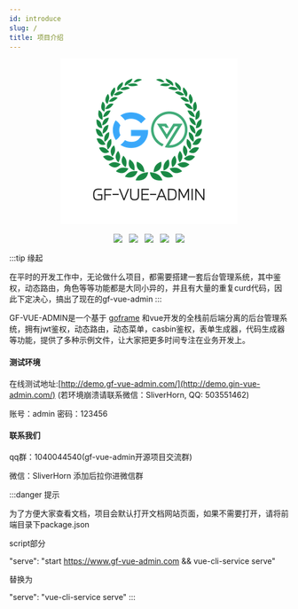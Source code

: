 ```yaml
---
id: introduce
slug: /
title: 项目介绍
---
```

<div align="center">

![](../static/guanwang/gfvalogo.png)

</div>

<div align="center">
<img src="https://img.shields.io/badge/vue-2.6.10-brightgreen"/>
&nbsp;
<img src="https://img.shields.io/badge/element--ui-2.12.0-green"/>
&nbsp;
<img src="https://img.shields.io/badge/golang-1.16-blue"/>
&nbsp;
<img src="https://img.shields.io/badge/goframe-1.15.3-lightBlue"/>
&nbsp;
<img src="https://img.shields.io/badge/gorm-1.20.12-red"/>
</div>

<p></p>

:::tip 缘起

在平时的开发工作中，无论做什么项目，都需要搭建一套后台管理系统，其中鉴权，动态路由，角色等等功能都是大同小异的，并且有大量的重复curd代码，因此下定决心，搞出了现在的gf-vue-admin
:::



GF-VUE-ADMIN是一个基于 [goframe](https://goframe.org/) 和vue开发的全栈前后端分离的后台管理系统，拥有jwt鉴权，动态路由，动态菜单，casbin鉴权，表单生成器，代码生成器等功能，提供了多种示例文件，让大家把更多时间专注在业务开发上。



#### 测试环境

在线测试地址:[http://demo.gf-vue-admin.com/](http://demo.gin-vue-admin.com/) (若环境崩溃请联系微信：SliverHorn, QQ: 503551462)

账号：admin  密码：123456

#### 联系我们

qq群：1040044540(gf-vue-admin开源项目交流群)

微信：SliverHorn 添加后拉你进微信群

:::danger 提示

为了方便大家查看文档，项目会默认打开文档网站页面，如果不需要打开，请将前端目录下package.json

script部分

"serve": "start https://www.gf-vue-admin.com && vue-cli-service serve"

替换为

"serve": "vue-cli-service serve"
:::

